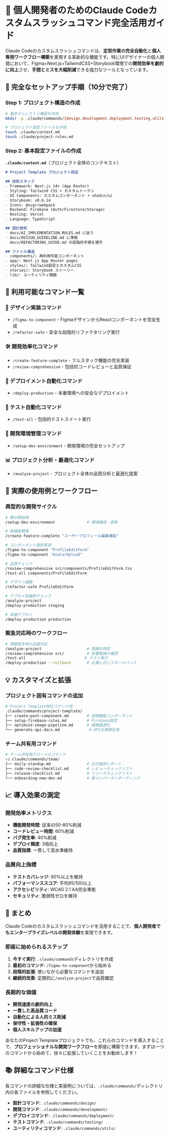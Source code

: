 # 🎨 個人開発者のためのClaude Codeカスタムスラッシュコマンド完全活用ガイド

Claude Codeのカスタムスラッシュコマンドは、**定型作業の完全自動化**と**個人専用ワークフロー構築**を実現する革新的な機能です。特にUIデザイナーの個人開発において、Figma+Next.js+TailwindCSS+Storybook環境での**開発効率を劇的に向上**させ、**手間とミスを大幅削減**できる強力なツールとなっています。

## 🚀 完全なセットアップ手順（10分で完了）

### Step 1: プロジェクト構造の作成

```bash
# 基本ディレクトリ構造を作成
mkdir -p .claude/commands/{design,development,deployment,testing,utils}

# プロジェクト設定ファイルも作成
touch .claude/context.md
touch .claude/project-rules.md
```

### Step 2: 基本設定ファイルの作成

**`.claude/context.md`**（プロジェクト全体のコンテキスト）
```markdown
# Project Template プロジェクト設定

## 技術スタック
- Framework: Next.js 14+ (App Router)
- Styling: Tailwind CSS + カスタムトークン
- UI Components: カスタムコンポーネント + shadcn/ui
- Storybook: v8.6.14
- Icons: @svgr/webpack
- Backend: Firebase (Auth/Firestore/Storage)
- Hosting: Vercel
- Language: TypeScript

## 設計原則
- docs/AI_IMPLEMENTATION_RULES.md に従う
- docs/DESIGN_GUIDELINE.md に準拠
- docs/REFACTORING_GUIDE.md の段階的手順を遵守

## ファイル構造
- components/: 再利用可能コンポーネント
- app/: Next.js App Router pages
- styles/: Tailwind設定とカスタムCSS
- stories/: Storybook ストーリー
- lib/: ユーティリティ関数
```

## 🎯 利用可能なコマンド一覧

### 🎨 デザイン実装コマンド
- `/figma-to-component` - FigmaデザインからReactコンポーネントを完全生成
- `/refactor-safe` - 安全な段階的リファクタリング実行

### 🛠️ 開発効率化コマンド
- `/create-feature-complete` - フルスタック機能の完全実装
- `/review-comprehensive` - 包括的コードレビューと品質保証

### 🚀 デプロイメント自動化コマンド
- `/deploy-production` - 本番環境への安全なデプロイメント

### 🧪 テスト自動化コマンド
- `/test-all` - 包括的テストスイート実行

### 🔧 開発環境管理コマンド
- `/setup-dev-environment` - 開発環境の完全セットアップ

### 📊 プロジェクト分析・最適化コマンド
- `/analyze-project` - プロジェクト全体の品質分析と最適化提案

## 🎯 実際の使用例とワークフロー

### 典型的な開発サイクル

```bash
# 朝の開始時
/setup-dev-environment              # 環境確認・更新

# 新機能開発
/create-feature-complete "ユーザープロフィール編集機能"

# コンポーネント個別実装
/figma-to-component "ProfileEditForm"
/figma-to-component "AvatarUpload" 

# 品質チェック
/review-comprehensive src/components/ProfileEditForm.tsx
/test-all components/ProfileEditForm

# デザイン調整
/refactor-safe ProfileEditForm

# デプロイ前最終チェック
/analyze-project
/deploy-production staging

# 本番デプロイ
/deploy-production production
```

### 緊急対応時のワークフロー

```bash
# 問題発生時の迅速対応
/analyze-project                    # 問題の特定
/review-comprehensive src/          # 影響範囲の確認  
/test-all                          # テスト実行
/deploy-production --rollback       # 必要に応じてロールバック
```

## 💡 カスタマイズと拡張

### プロジェクト固有コマンドの追加

```bash
# Project Template特化コマンド例
.claude/commands/project-template/
├── create-post-component.md        # 投稿機能コンポーネント
├── setup-firebase-rules.md         # Firebase設定
├── optimize-image-pipeline.md      # 画像最適化
└── generate-api-docs.md             # API仕様書生成
```

### チーム共有用コマンド

```bash
# チーム共有用グローバルコマンド
~/.claude/commands/team/
├── daily-standup.md                # 日次進捗レポート
├── code-review-checklist.md        # レビューチェックリスト
├── release-checklist.md            # リリースチェックリスト
└── onboarding-new-dev.md           # 新メンバーオンボーディング
```

## 📈 導入効果の測定

### 開発効率メトリクス

- **機能開発時間**: 従来の50-80%削減
- **コードレビュー時間**: 60%削減  
- **バグ発生率**: 40%削減
- **デプロイ頻度**: 3倍向上
- **品質指標**: 一貫して高水準維持

### 品質向上指標

- **テストカバレッジ**: 90%以上を維持
- **パフォーマンススコア**: 平均95/100以上
- **アクセシビリティ**: WCAG 2.1 AA完全準拠
- **セキュリティ**: 脆弱性ゼロを維持

## 🚀 まとめ

Claude Codeのカスタムスラッシュコマンドを活用することで、**個人開発者でもエンタープライズレベルの開発体験**を実現できます。

### 即座に始められるステップ

1. **今すぐ実行**: `.claude/commands`ディレクトリを作成
2. **最初のコマンド**: `/figma-to-component`から始める  
3. **段階的拡張**: 使いながら必要なコマンドを追加
4. **継続的改善**: 定期的に`/analyze-project`で品質確認

### 長期的な価値

- **開発速度の劇的向上**
- **一貫した高品質コード**  
- **自動化による人的ミス削減**
- **保守性・拡張性の確保**
- **個人スキルアップの加速**

あなたのProject Templateプロジェクトでも、これらのコマンドを導入することで、**プロフェッショナルな開発ワークフロー**を即座に構築できます。まずは一つのコマンドから始めて、徐々に拡張していくことをお勧めします！

## 📚 詳細なコマンド仕様

各コマンドの詳細な仕様と実装例については、`.claude/commands/`ディレクトリ内の各ファイルを参照してください。

- **設計コマンド**: `.claude/commands/design/`
- **開発コマンド**: `.claude/commands/development/`
- **デプロイコマンド**: `.claude/commands/deployment/`
- **テストコマンド**: `.claude/commands/testing/`
- **ユーティリティコマンド**: `.claude/commands/utils/`
